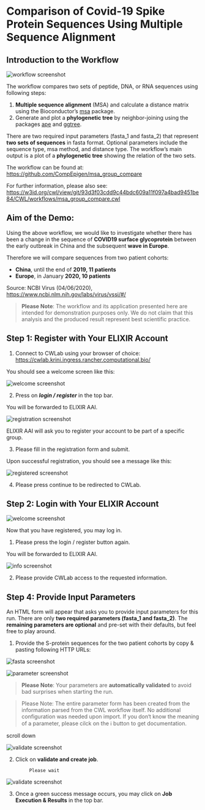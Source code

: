 # Comparison of Covid-19 Spike Protein Sequences Using Multiple Sequence Alignment

## Introduction to the Workflow

![workflow screenshot](../screenshots/4.0_tutorial_covid19_workflow.png) 

The workflow compares two sets of peptide, DNA, or RNA sequences using following steps:
1. **Multiple sequence alignment** (MSA) and calculate a distance matrix using the Bioconductor’s [msa](http://www.bioconductor.org/packages/release/bioc/html/msa.html) package.
2. Generate and plot a **phylogenetic tree** by neighbor-joining using the packages [ape](https://guangchuangyu.github.io/software/ggtree/documentation/) and [ggtree](https://guangchuangyu.github.io/software/ggtree/documentation/).

There are two required input parameters (fasta_1 and fasta_2) that represent **two sets of sequences** in fasta format. Optional parameters include the sequence type, msa method, and distance type. The workflow’s main output is a plot of a **phylogenetic tree** showing the relation of the two sets.

The workflow can be found at: https://github.com/CompEpigen/msa_group_compare

For further information, please also see: https://w3id.org/cwl/view/git/93d3f03cdd9c44bdc609a11f097a4bad9451be84/CWL/workflows/msa_group_compare.cwl 

## Aim of the Demo:

Using the above workflow, we would like to investigate whether there has been a change in the sequence of **COVID19 surface glycoprotein** between the early outbreak in China and the subsequent **wave in Europe**.

Therefore we will compare sequences from two patient cohorts:

* **China**, until the end of **2019, 11 patients**
* **Europe**, in January **2020, 10 patients**

Source: NCBI Virus (04/06/2020),
https://www.ncbi.nlm.nih.gov/labs/virus/vssi/#/


> **Please Note**: The workflow and its application presented here are intended for demonstration purposes only. We do not claim that this analysis and the produced result represent best scientific practice. 

## **Step 1: Register with Your ELIXIR Account**

1. Connect to CWLab using your browser of choice: https://cwlab.krini.ingress.rancher.computational.bio/

You should see a welcome screen like this:

![welcome screenshot](../screenshots/4.1_tutorial_covid19_welcome.png) 

2. Press on ***login / register*** in the top bar.

You will be forwarded to ELIXIR AAI.

![registration screenshot](../screenshots/4.2_tutorial_covid19_registration.png) 

ELIXIR AAI will ask you to register your account to be part of a specific group.

3. Please fill in the registration form and submit.


Upon successful registration, you should see a message like this:

![registered screenshot](../screenshots/4.3_tutorial_covid19_registered.png) 

4. Please press continue to be redirected to CWLab.

## **Step 2: Login with Your ELIXIR Account** 

![welcome screenshot](../screenshots/4.1_tutorial_covid19_welcome.png) 

Now that you have registered, you may log in.

1. Please press the login / register button again.

You will be forwarded to ELIXIR AAI.
 
![info screenshot](../screenshots/4.4_tutorial_covid19_elixir_provide_info.png) 

2. Please provide CWLab access to the requested information.

## **Step 4: Provide Input Parameters**

An HTML form will appear that asks you to provide input parameters for this run. There are only **two required parameters (fasta_1 and fasta_2)**. The **remaining parameters are optional** and pre-set with their defaults, but feel free to play around.

1. Provide the S-protein sequences for the two patient cohorts by copy & pasting following HTTP URLs:

![fasta screenshot](../screenshots/4.4_tutorial_covid19_fasta.PNG) 

![parameter screenshot](../screenshots/4.5_tutorial_covid19_provide_parameter.png) 

> **Please Note**: Your parameters are **automatically validated** to avoid bad surprises when starting the run.

> Please Note: The entire parameter form has been created from the information parsed from the CWL workflow itself. No additional configuration was needed upon import.
If you don‘t know the meaning of a parameter, please cilck on the :information_source: button to get documentation.

scroll down

![validate screenshot](../screenshots/4.7_tutorial_covid19_validate.png) 

2. Click on **validate and create job**.

			Please wait

![validate screenshot](../screenshots/4.8_execute.png) 

3. Once a green success message occurs, you may click on **Job Execution & Results** in the top bar. 






